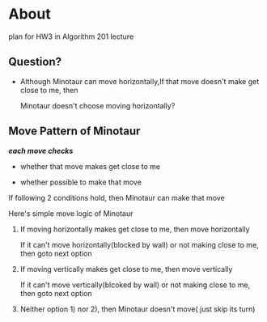 # About

plan for HW3 in Algorithm 201 lecture



## Question?


- Although Minotaur can move horizontally,If that move doesn't make get close to me, then

  Minotaur doesn't choose moving horizontally?

  



## Move Pattern of Minotaur

***each move checks*** 

- whether that move makes get close to me
 
- whether possible to make that move

If following 2 conditions hold, then Minotaur can make that move


Here's simple move logic of Minotaur
  
1) If moving horizontally makes get close to me, then move horizontally

   If it can't move horizontally(blocked by wall) or not making close to me, then goto next option


2) If moving vertically makes get close to me, then move vertically

   If it can't move vertically(blcoked by wall) or not making close to me, then goto next option


3) Neither option 1) nor 2), then Minotaur doesn't move( just skip its turn)


